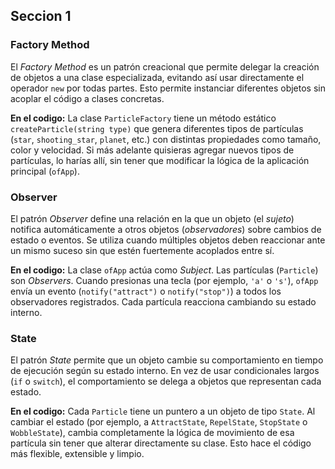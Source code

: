 **Seccion 1**
---
### **Factory Method**

El *Factory Method* es un patrón creacional que permite delegar la creación de objetos a una clase especializada, evitando así usar directamente el operador `new` por todas partes. Esto permite instanciar diferentes objetos sin acoplar el código a clases concretas.

**En el codigo:**
La clase `ParticleFactory` tiene un método estático `createParticle(string type)` que genera diferentes tipos de partículas (`star`, `shooting_star`, `planet`, etc.) con distintas propiedades como tamaño, color y velocidad. Si más adelante quisieras agregar nuevos tipos de partículas, lo harías allí, sin tener que modificar la lógica de la aplicación principal (`ofApp`).


### **Observer**

El patrón *Observer* define una relación en la que un objeto (el *sujeto*) notifica automáticamente a otros objetos (*observadores*) sobre cambios de estado o eventos. Se utiliza cuando múltiples objetos deben reaccionar ante un mismo suceso sin que estén fuertemente acoplados entre sí.

**En el codigo:**
La clase `ofApp` actúa como *Subject*. Las partículas (`Particle`) son *Observers*. Cuando presionas una tecla (por ejemplo, `'a'` o `'s'`), `ofApp` envía un evento (`notify("attract")` o `notify("stop")`) a todos los observadores registrados. Cada partícula reacciona cambiando su estado interno.


### **State**

El patrón *State* permite que un objeto cambie su comportamiento en tiempo de ejecución según su estado interno. En vez de usar condicionales largos (`if` o `switch`), el comportamiento se delega a objetos que representan cada estado.

**En el codigo:**
Cada `Particle` tiene un puntero a un objeto de tipo `State`. Al cambiar el estado (por ejemplo, a `AttractState`, `RepelState`, `StopState` o `WobbleState`), cambia completamente la lógica de movimiento de esa partícula sin tener que alterar directamente su clase. Esto hace el código más flexible, extensible y limpio.


